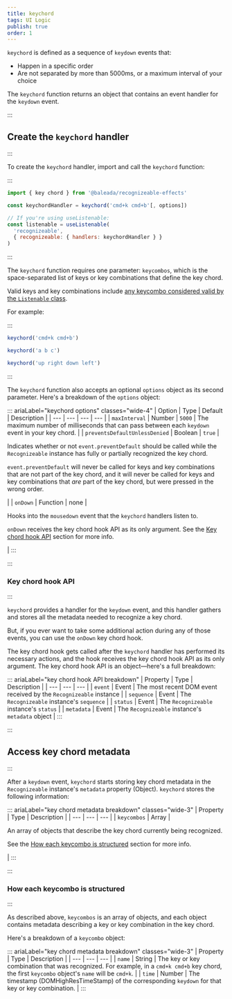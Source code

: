 ```yaml
---
title: keychord
tags: UI Logic
publish: true
order: 1
---
```


`keychord` is defined as a sequence of `keydown` events that:
- Happen in a specific order
- Are not separated by more than 5000ms, or a maximum interval of your choice

The `keychord` function returns an object that contains an event handler for the `keydown` event.


:::
## Create the `keychord` handler
:::

To create the `keychord` handler, import and call the `keychord` function:

:::
```js
import { key chord } from '@baleada/recognizeable-effects'

const keychordHandler = keychord('cmd+k cmd+b'[, options])

// If you're using useListenable:
const listenable = useListenable(
  'recognizeable',
  { recognizeable: { handlers: keychordHandler } }
)
```
:::

The `keychord` function requires one parameter: `keycombos`, which is the space-separated list of keys or key combinations that define the key chord.

Valid keys and key combinations include [any keycombo considered valid by the `Listenable` class](/docs/logic/classes/Listenable#how-to-format-key-combos-and-click-combos).

For example:

:::
```js
keychord('cmd+k cmd+b')

keychord('a b c')

keychord('up right down left')
```
:::

The `keychord` function also accepts an optional `options` object as its second parameter. Here's a breakdown of the `options` object:

::: ariaLabel="keychord options" classes="wide-4"
| Option | Type | Default | Description |
| --- | --- | --- | --- |
| `maxInterval` | Number | `5000` | The maximum number of milliseconds that can pass between each `keydown` event in your key chord. |
| `preventsDefaultUnlessDenied` | Boolean | `true` | <p>Indicates whether or not `event.preventDefault` should be called while the `Recognizeable` instance has fully or partially recognized the key chord.</p><p>`event.preventDefault` will never be called for keys and key combinations that are not part of the key chord, and it will never be called for keys and key combinations that _are_ part of the key chord, but were pressed in the wrong order.</p> |
| `onDown` | Function | none | <p>Hooks into the `mousedown` event that the `keychord` handlers listen to.</p><p>`onDown` receives the key chord hook API as its only argument. See the [Key chord hook API](#key-chord-hook-api) section for more info.</p> |
:::


:::
### Key chord hook API
:::

`keychord` provides a handler for the `keydown` event, and this handler gathers and stores all the metadata needed to recognize a key chord.

But, if you ever want to take some additional action during any of those events, you can use the `onDown` key chord hook.

The key chord hook gets called after the `keychord` handler has performed its necessary actions, and the hook receives the key chord hook API as its only argument. The key chord hook API is an object—here's a full breakdown:

::: ariaLabel="key chord hook API breakdown"
| Property | Type | Description |
| --- | --- | --- |
| `event` | Event | The most recent DOM event received by the `Recognizeable` instance |
| `sequence` | Event | The `Recognizeable` instance's `sequence` |
| `status` | Event | The `Recognizeable` instance's `status` |
| `metadata` | Event | The `Recognizeable` instance's `metadata` object |
:::


:::
## Access key chord metadata
:::

After a `keydown` event, `keychord` starts storing key chord metadata in the `Recognizeable` instance's `metadata` property (Object). `keychord` stores the following information:

::: ariaLabel="key chord metadata breakdown" classes="wide-3"
| Property | Type | Description |
| --- | --- | --- |
| `keycombos` | Array | <p>An array of objects that describe the key chord currently being recognized.</p><p>See the [How each keycombo is structured](#how-each-click-is-structured) section for more info.</p> |
:::


:::
### How each keycombo is structured
:::

As described above, `keycombos` is an array of objects, and each object contains metadata describing a key or key combination in the key chord.

Here's a breakdown of a `keycombo` object:

::: ariaLabel="key chord metadata breakdown" classes="wide-3"
| Property | Type | Description |
| --- | --- | --- |
| `name` | String | The key or key combination that was recognized. For example, in a `cmd+k cmd+b` key chord, the first `keycombo` object's `name` will be `cmd+k`. |
| `time` | Number | The timestamp (DOMHighResTimeStamp) of the corresponding `keydown` for that key or key combination. |
:::
